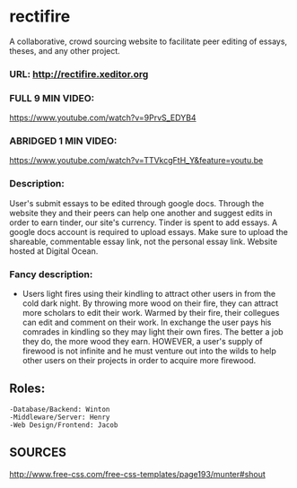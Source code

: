 # rectifire
A collaborative, crowd sourcing website to facilitate peer editing of essays, theses, and any other project. 

### URL: http://rectifire.xeditor.org

### FULL 9 MIN VIDEO:

https://www.youtube.com/watch?v=9PrvS_EDYB4

### ABRIDGED 1 MIN VIDEO:

https://www.youtube.com/watch?v=TTVkcgFtH_Y&feature=youtu.be

### Description:

User's submit essays to be edited through google docs. Through the website they and their peers can help one another and suggest edits in order to earn tinder, our site's currency. Tinder is spent to add essays. A google docs account is required to upload essays. Make sure to upload the shareable, commentable essay link, not the personal essay link. Website hosted at Digital Ocean.


### Fancy description: 
* Users light fires using their kindling to attract other users in from the cold dark night. By throwing more wood on their fire, they can attract more scholars to edit their work. Warmed by their fire, their collegues can edit and comment on their work. In exchange the user pays his comrades in kindling so they may light their own fires. The better a job they do, the more wood they earn. HOWEVER, a user's supply of firewood is not infinite and he must venture out into the wilds to help other users on their projects in order to acquire more firewood. 

  
## Roles:

    -Database/Backend: Winton
    -Middleware/Server: Henry
    -Web Design/Frontend: Jacob

## SOURCES
http://www.free-css.com/free-css-templates/page193/munter#shout
